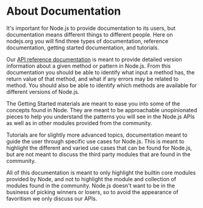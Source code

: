 # About Documentation

It's important for Node.js to provide documentation to its users, but
documentation means different things to different people. Here on nodejs.org
you will find three types of documentation, reference documentation, getting
started documentation, and tutorials.

Our [API reference documentation](/api/) is meant to provide detailed version
information about a given method or pattern in Node.js. From this documentation
you should be able to identify what input a method has, the return value of
that method, and what if any errors may be related to method. You should also
be able to identify which methods are available for different versions of
Node.js.

The Getting Started materials are meant to ease you into some of the concepts
found in Node. They are meant to be approachable unopinionated pieces to help
you understand the patterns you will see in the Node.js APIs as well as in
other modules provided from the community.

Tutorials are for slightly more advanced topics, documentation meant to guide
the user through specific use cases for Node.js. This is meant to highlight the
different and varied use cases that can be found for Node.js, but are not meant
to discuss the third party modules that are found in the community.

All of this documentation is meant to only highlight the builtin core modules
provided by Node, and not to highlight the module and collection of modules
found in the community. Node.js doesn't want to be in the business of picking
winners or losers, so to avoid the appearance of favoritism we only discuss
our APIs.
